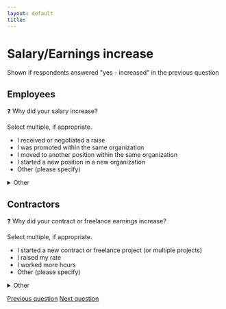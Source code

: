 ```yaml
---
layout: default
title: 
---
```


# Salary/Earnings increase

Shown if respondents answered "yes - increased" in the previous question

## Employees

:question: Why did your salary increase?

Select multiple, if appropriate.

- I received or negotiated a raise
- I was promoted within the same organization
- I moved to another position within the same organization
- I started a new position in a new organization
- Other (please specify)

<details>
  <summary>Other</summary>
	Please specify why your salary increased:
</details>

## Contractors

:question: Why did your contract or freelance earnings increase?

Select multiple, if appropriate.

- I started a new contract or freelance project (or multiple projects)
- I raised my rate
- I worked more hours
- Other (please specify)

<details>
  <summary>Other</summary>
	Please specify why your earnings increased:
</details>

[Previous question](./C_1_change.html) 
[Next question](./C_3_decrease.html) 